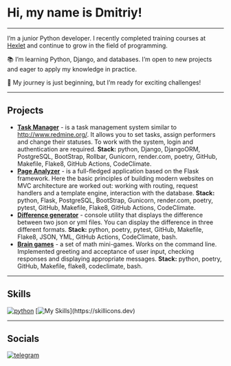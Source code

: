 # Hi, my name is Dmitriy!
___
I’m a junior Python developer. I recently completed training courses at [Hexlet](https://en.hexlet.io/) and continue to grow in the field of programming.  

📚 I’m learning Python, Django, and databases. I’m open to new projects and eager to apply my knowledge in practice.  

🚀 My journey is just beginning, but I’m ready for exciting challenges!  

___
## Projects
* **[Task Manager](https://github.com/Namoralnovolevih/task-manager)** - is a task management system similar to http://www.redmine.org/. It allows you to set tasks, assign performers and change their statuses. To work with the system, login and authentication are required.
  **Stack:** python, Django, DjangoORM, PostgreSQL, BootStrap, Rollbar, Gunicorn, render.com, poetry, GitHub, Makefile, Flake8, GitHub Actions, CodeClimate.
* **[Page Analyzer](https://github.com/Namoralnovolevih/page-analyzer)** - is a full-fledged application based on the Flask framework. Here the basic principles of building modern websites on MVC architecture are worked out: working with routing, request handlers and a template engine, interaction with the database.
  **Stack:** python, Flask, PostgreSQL, BootStrap, Gunicorn, render.com, poetry, pytest, GitHub, Makefile, Flake8, GitHub Actions, CodeClimate.
* **[Difference generator](https://github.com/Namoralnovolevih/difference-generator)** - console utility that displays the difference between two json or yml files. You can display the difference in three different formats.
  **Stack:** python, poetry, pytest, GitHub, Makefile, Flake8, JSON, YML, GitHub Actions, CodeClimate, bash.
* **[Brain games](https://github.com/Namoralnovolevih/brain-games)** - a set of math mini-games. Works on the command line. Implemented greeting and acceptance of user input, checking responses and displaying appropriate messages.
  **Stack:** python, poetry, GitHub, Makefile, flake8, codeclimate, bash.

___
## Skills
[![python](https://www.python.org/static/img/python-logo.png)](https://www.python.org/)
[![My Skills](https://skillicons.dev/icons?i=bash,css,django,docker,flask,git,html,ai,linux,matlab,postgres,vscode,)](https://skillicons.dev)
___
## Socials
[![telegram](telega_logo_56x56.png)](https://tlgg.ru/namoralnovolevih/)

